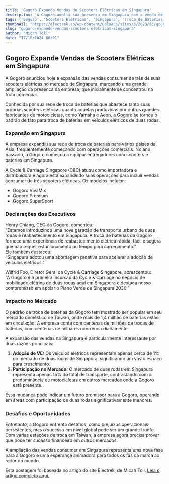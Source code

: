 ```yaml
---
title: 'Gogoro Expande Vendas de Scooters Elétricas em Singapura'
description: 'A Gogoro amplia sua presença em Singapura com a venda de scooters elétricas e troca de baterias.'
tags: ['Gogoro', 'Scooters Elétricas', 'Singapura', 'Troca de Baterias', 'Veículos Elétricos']
thumbnail: "https://electrek.co/wp-content/uploads/sites/3/2023/03/gogoro-food-panda-header.jpg?quality=82&strip=all&w=1600"
slug: "gogoro-expande-vendas-scooters-eletricas-singapura"
author: "Micah Toll"
date: "17/10/2024 06:01"
---
```


## Gogoro Expande Vendas de Scooters Elétricas em Singapura

A Gogoro anunciou hoje a expansão das vendas consumer de três de suas scooters elétricas no mercado de Singapura, marcando uma grande ampliação da presença da empresa, que inicialmente se concentrou na frota comercial.

Conhecida por sua rede de troca de baterias que abastece tanto suas próprias scooters elétricas quanto aquelas produzidas por outros grandes fabricantes de motocicletas, como Yamaha e Aeon, a Gogoro se tornou o padrão de fato para troca de baterias em veículos elétricos de duas rodas.

### Expansão em Singapura

A empresa expandiu sua rede de troca de baterias para vários países da Ásia, frequentemente começando com operações comerciais. No ano passado, a Gogoro começou a equipar entregadores com scooters e baterias em Singapura.

A Cycle & Carriage Singapore (C&C) atuou como importadora e distribuidora e agora está expandindo suas operações para incluir vendas consumer de três scooters elétricas. Os modelos incluem:
- Gogoro VivaMix
- Gogoro Premium
- Gogoro SuperSport

### Declarações dos Executivos

Henry Chiang, CEO da Gogoro, comentou:  
“Estamos introduzindo uma nova geração de transporte urbano de duas rodas e reabastecimento em Singapura. A troca de baterias da Gogoro fornece uma experiência de reabastecimento elétrica rápida, fácil e segura que não requer estacionamento ou tempo para carregamento.”  
Ele também destacou:  
“Singapura adotou uma abordagem proativa para acelerar a adoção de veículos elétricos.”  
  
Wilfrid Foo, Diretor Geral da Cycle & Carriage Singapore, acrescentou:  
“A Gogoro é a primeira incursão da Cycle & Carriage no negócio de mobilidade elétrica de duas rodas aqui em Singapura e destaca nosso compromisso em apoiar o Plano Verde de Singapura 2030.”

### Impacto no Mercado

O padrão de troca de baterias da Gogoro tem mostrado ser popular em seu mercado doméstico de Taiwan, onde mais de 1,4 milhão de baterias estão em circulação. A empresa conta com centenas de milhões de trocas de baterias, com centenas de milhares ocorrendo diariamente.

A expansão das vendas na Singapura é particularmente interessante por duas razões principais:
1. **Adoção de VE:** Os veículos elétricos representam apenas cerca de 1% do mercado de duas rodas de Singapura, significando um vasto espaço para crescimento.
2. **Participação no Mercado:** O mercado de duas rodas em Singapura representa apenas 15% do total de transporte, contrastando com a predominância de motocicletas em outros mercados onde a Gogoro está presente.

Essa mudança pode indicar um futuro promissor para a Gogoro, operando em áreas com participação de duas rodas significativamente menores.

### Desafios e Oportunidades

Entretanto, a Gogoro enfrenta desafios, como prejuízos operacionais persistentes, mas o sucesso em nível global pode ser um grande trunfo. Com várias estações de troca em Taiwan, a empresa agora precisa provar que pode ter sucesso financeiro em outros mercados.

A ampliação das vendas consumer em Singapura representa uma nova fase para a Gogoro e uma esperança animadora para todos os fãs da marca ao redor do mundo.

Esta postagem foi baseada no artigo do site Electrek, de Micah Toll. [Leia o artigo completo aqui.](https://electrek.co/2024/10/16/gogoro-expands-consumer-sales-of-battery-swapping-electric-scooters-in-singapore/)